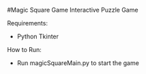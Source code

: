 #Magic Square Game
Interactive Puzzle Game

Requirements:
- Python Tkinter

How to Run:
- Run magicSquareMain.py to start the game
